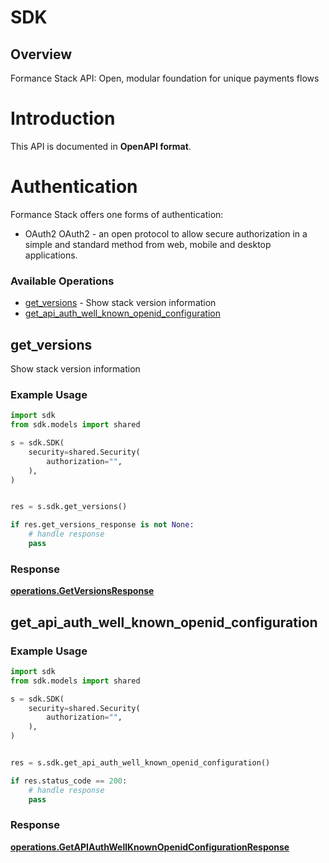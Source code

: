 # SDK


## Overview

Formance Stack API: Open, modular foundation for unique payments flows

# Introduction
This API is documented in **OpenAPI format**.

# Authentication
Formance Stack offers one forms of authentication:
  - OAuth2
OAuth2 - an open protocol to allow secure authorization in a simple
and standard method from web, mobile and desktop applications.
<SecurityDefinitions />


### Available Operations

* [get_versions](#get_versions) - Show stack version information
* [get_api_auth_well_known_openid_configuration](#get_api_auth_well_known_openid_configuration)

## get_versions

Show stack version information

### Example Usage

```python
import sdk
from sdk.models import shared

s = sdk.SDK(
    security=shared.Security(
        authorization="",
    ),
)


res = s.sdk.get_versions()

if res.get_versions_response is not None:
    # handle response
    pass
```


### Response

**[operations.GetVersionsResponse](../../models/operations/getversionsresponse.md)**


## get_api_auth_well_known_openid_configuration

### Example Usage

```python
import sdk
from sdk.models import shared

s = sdk.SDK(
    security=shared.Security(
        authorization="",
    ),
)


res = s.sdk.get_api_auth_well_known_openid_configuration()

if res.status_code == 200:
    # handle response
    pass
```


### Response

**[operations.GetAPIAuthWellKnownOpenidConfigurationResponse](../../models/operations/getapiauthwellknownopenidconfigurationresponse.md)**

